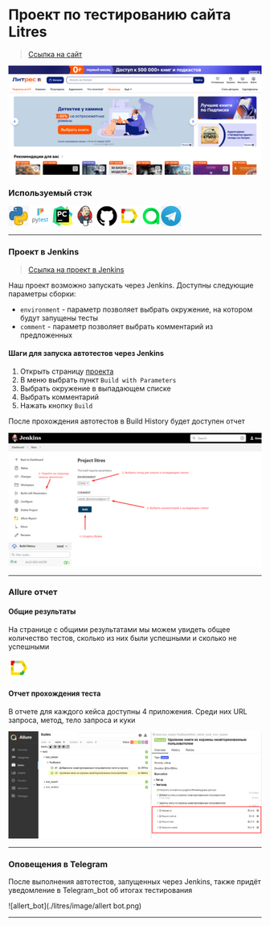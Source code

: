 <h1> Проект по тестированию сайта Litres</h1>

> <a target="_blank" href="https://www.litres.ru/">Ссылка на сайт</a>

![Homepage](./litres/image/Homepage.png)

### Используемый стэк

<img title="Python" src="./image/python.png" height="40" width="40"/> <img title="Pytest" src="./image/pytest.png" height="40" width="40"/> <img title="Pycharm" src="./image/pycharm.png" height="40" width="40"/> <img title="Jenkins" src="./image/jenkins.png" height="40" width="40"/> <img title="GitHub" src="./image/github.png" height="40" width="40"/> <img title="Allure Report" src="./image/allure_report.png" height="40" width="40"/> <img title="Allure TestOps" src="./image/allureTestOps.png" height="40" width="40"/><img title="Telegram" src="./image/telegram.png" height="40" width="40"/> 

----

### Проект в Jenkins
> <a target="_blank" href="https://github.com/Annatrg/litres">Ссылка на проект в Jenkins</a>

Наш проект возможно запускать через Jenkins. Доступны следующие параметры сборки:
* `environment` - параметр позволяет выбрать окружение, на котором будут запущены тесты
* `comment` - параметр позволяет выбрать комментарий из предложенных


#### Шаги для запуска автотестов через Jenkins

1. Открыть страницу <a target="_blank" href="https://github.com/Annatrg/litres">проекта</a>
2. В меню выбрать пункт `Build with Parameters`
3. Выбрать окружение в выпадающем списке
4. Выбрать комментарий
5. Нажать кнопку `Build`

После прохождения автотестов в Build History будет доступен отчет

![Jenkins build](./litres/image/Build.png)

----

### Allure отчет
#### Общие результаты

На странице с общими результатами мы можем увидеть общее количество тестов, сколько из них были успешными и сколько не успешными

![Allure_report_example](./litres/image/allure_report.png)

#### Отчет прохождения теста

В отчете для каждого кейса доступны 4 приложения. Среди них URL запроса, метод, тело запроса и куки 

![Allure_suites_test](./litres/image/allure_suites.png)


----

### Оповещения в Telegram

После выполнения автотестов, запущенных через Jenkins, также придёт уведомление в Telegram_bot об итогах тестирования

![allert_bot](./litres/image/allert bot.png)

----

